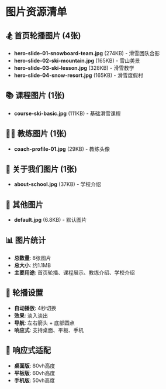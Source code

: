 # 图片资源清单

## 🏂 首页轮播图片 (4张)
- **hero-slide-01-snowboard-team.jpg** (274KB) - 滑雪团队合影
- **hero-slide-02-ski-mountain.jpg** (165KB) - 雪山美景  
- **hero-slide-03-ski-lesson.jpg** (328KB) - 滑雪教学
- **hero-slide-04-snow-resort.jpg** (165KB) - 滑雪度假村

## 📚 课程图片 (1张)
- **course-ski-basic.jpg** (111KB) - 基础滑雪课程

## 👨‍🏫 教练图片 (1张)
- **coach-profile-01.jpg** (29KB) - 教练头像

## 🏫 关于我们图片 (1张)
- **about-school.jpg** (37KB) - 学校介绍

## 📁 其他图片
- **default.jpg** (6.8KB) - 默认图片

## 📊 图片统计
- **总数量**: 8张图片
- **总大小**: 约1.1MB
- **主要用途**: 首页轮播、课程展示、教练介绍、学校介绍

## 🔄 轮播设置
- **自动播放**: 4秒切换
- **效果**: 淡入淡出
- **导航**: 左右箭头 + 底部圆点
- **响应式**: 支持桌面、平板、手机

## 📱 响应式适配
- **桌面版**: 80vh高度
- **平板版**: 60vh高度  
- **手机版**: 50vh高度 